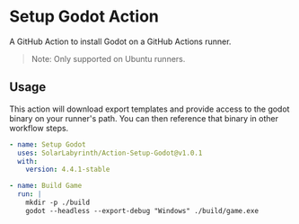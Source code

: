 # Setup Godot Action

A GitHub Action to install Godot on a GitHub Actions runner.

> Note: Only supported on Ubuntu runners.

## Usage

This action will download export templates and provide access to the godot binary on your runner's path. You can then reference that binary in other workflow steps.

```yml
- name: Setup Godot
  uses: SolarLabyrinth/Action-Setup-Godot@v1.0.1
  with:
    version: 4.4.1-stable

- name: Build Game
  run: |
    mkdir -p ./build
    godot --headless --export-debug "Windows" ./build/game.exe
```
